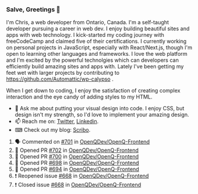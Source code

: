 ### Salve, Greetings 👋

I'm Chris, a web developer from Ontario, Canada. I'm a self-taught developer pursuing a career in web dev. I enjoy building beautiful sites and apps with web technology.
I kick-started my coding journey with freeCodeCamp and claimed five of their certifications.  I currently working on personal projects in JavaScript, especially with React/Next.js, though I'm open to learning other languages and frameworks. I love the web platform and I'm excited by the powerful technolgies which can developers can efficiently build amazing sites and apps with. Lately I've been getting my feet wet with larger projects by contributing to https://github.com/Automattic/wp-calypso .

When I get down to coding, I enjoy the satisfaction of creating complex interaction and the eye candy of adding styles to my HTML. 

- 💬 Ask me about putting your visual design into code. I enjoy CSS, but design isn't my strength, so I'd love to implement your amazing design.
- 📫 Reach me on: [Twitter](https://twitter.com/Christo28120856), [Linkedin](https://www.linkedin.com/in/christopher-stevers-07b9a5204/).
- ⌨ Check out my blog: [Scribo](https://christopherstevers.cf).
<!--
**Christopher-Stevers/Christopher-Stevers** is a ✨ _special_ ✨ repository because its `README.md` (this file) appears on your GitHub profile.

Here are some ideas to get you started:

- 🔭 I’m currently working on ...
- 🌱 I’m currently learning ...
- 👯 I’m looking to collaborate on ...
- 🤔 I’m looking for help with ...
- 😄 Pronouns: ...
- ⚡ Fun fact: ...
-->

<!--START_SECTION:activity-->
1. 🗣 Commented on [#701](https://github.com/OpenQDev/OpenQ-Frontend/issues/701) in [OpenQDev/OpenQ-Frontend](https://github.com/OpenQDev/OpenQ-Frontend)
2. 💪 Opened PR [#702](https://github.com/OpenQDev/OpenQ-Frontend/pull/702) in [OpenQDev/OpenQ-Frontend](https://github.com/OpenQDev/OpenQ-Frontend)
3. 💪 Opened PR [#700](https://github.com/OpenQDev/OpenQ-Frontend/pull/700) in [OpenQDev/OpenQ-Frontend](https://github.com/OpenQDev/OpenQ-Frontend)
4. 💪 Opened PR [#698](https://github.com/OpenQDev/OpenQ-Frontend/pull/698) in [OpenQDev/OpenQ-Frontend](https://github.com/OpenQDev/OpenQ-Frontend)
5. 💪 Opened PR [#694](https://github.com/OpenQDev/OpenQ-Frontend/pull/694) in [OpenQDev/OpenQ-Frontend](https://github.com/OpenQDev/OpenQ-Frontend)
6. ❗️ Reopened issue [#668](https://github.com/OpenQDev/OpenQ-Frontend/issues/668) in [OpenQDev/OpenQ-Frontend](https://github.com/OpenQDev/OpenQ-Frontend)
7. ❗️ Closed issue [#668](https://github.com/OpenQDev/OpenQ-Frontend/issues/668) in [OpenQDev/OpenQ-Frontend](https://github.com/OpenQDev/OpenQ-Frontend)
<!--END_SECTION:activity-->
